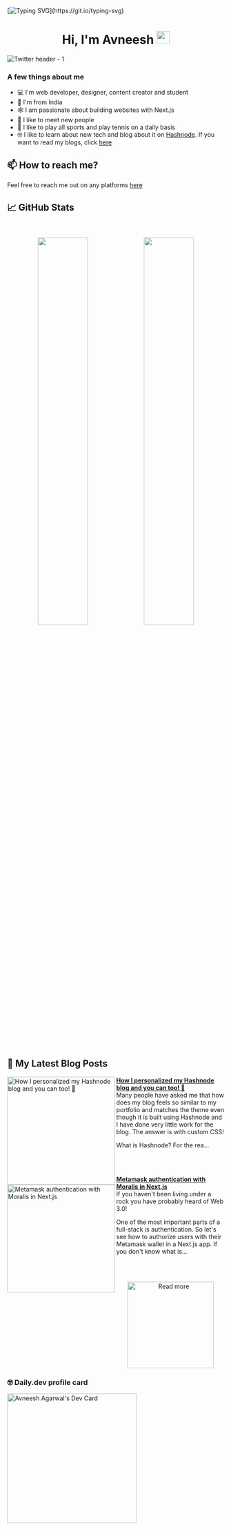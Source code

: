 [![Typing SVG](https://readme-typing-svg.herokuapp.com?size=24&width=600&lines=Welcome+To+Avneesh's+GitHub+Profile!)](https://git.io/typing-svg)

<h1 align="center">Hi, I'm Avneesh <img src="https://raw.githubusercontent.com/MartinHeinz/MartinHeinz/master/wave.gif" width="30px"></h1>

![Twitter header - 1](https://user-images.githubusercontent.com/76690419/143735787-4425d946-b829-46eb-bd97-c68b76ae2a9e.png)


### A few things about me

- 💻 I'm web developer, designer, content creator and student
- 📍 I'm from India
- 🕸️ I am passionate about building websites with Next.js
- 🤝 I like to meet new people
- 🎾 I like to play all sports and play tennis on a daily basis
- 🤓 I like to learn about new tech and blog about it on [Hashnode](https://hashnode.com/@avneesh0612). If you want to read my blogs, click [here](https://blog.avneesh.tech)

## 📫 How to reach me?

Feel free to reach me out on any platforms [here](links.avneesh.tech)

## 📈 GitHub Stats
<br>
<p align="center">
  <img width="48%" src="https://github-readme-stats.vercel.app/api?username=avneesh0612&show_icons=true&theme=radical" />
  <img width="48%" src="https://github-readme-streak-stats.herokuapp.com/?user=avneesh0612&theme=radical" />
</p>

## 📰 My Latest Blog Posts

<!-- HASHNODE_BLOG:START -->
<p align="left">
<a href="https://blog.avneesh.tech//hashnode-blog-customization" title="How I personalized my Hashnode blog and you can too! 🌟"><img src="https://cdn.hashnode.com/res/hashnode/image/upload/v1638777601872/G2W_l2aam.png" alt="How I personalized my Hashnode blog and you can too! 🌟" width="250px" align="left" /></a>
<a href="https://blog.avneesh.tech//hashnode-blog-customization" title="How I personalized my Hashnode blog and you can too! 🌟"><strong>How I personalized my Hashnode blog and you can too! 🌟</strong></a>
<br/> Many people have asked me that how does my blog feels so similar to my portfolio and matches the theme even though it is built using Hashnode and I have done very little work for the blog.
The answer is with custom CSS!

What is Hashnode?
For the rea... </p> <br/> <br/>
<p align="left">
<a href="https://blog.avneesh.tech//metamask-auth-with-moralis" title="Metamask authentication with Moralis in Next.js"><img src="https://cdn.hashnode.com/res/hashnode/image/upload/v1638540391087/z7hzH79i3.png" alt="Metamask authentication with Moralis in Next.js" width="250px" align="left" /></a>
<a href="https://blog.avneesh.tech//metamask-auth-with-moralis" title="Metamask authentication with Moralis in Next.js"><strong>Metamask authentication with Moralis in Next.js</strong></a>
<br/> If you haven't been living under a rock you have probably heard of Web 3.0!

One of the most important parts of a full-stack is authentication. So let's see how to authorize users with their Metamask wallet in a Next.js app.
If you don't know what is... </p> <br/> <br/>
<!-- HASHNODE_BLOG:END -->

<p align="center">  
<a href="https://blog.avneesh.tech/"><img src="https://user-images.githubusercontent.com/76690419/142756081-13352f92-8482-4a86-acbb-72dc164e8746.png" alt="Read more" width="200"/></a>
</p>

### 🤓 Daily.dev profile card

<a href="https://app.daily.dev/avneesh0612"><img src="https://api.daily.dev/devcards/ce4ce03d4f074a4d8143c215bf1e126d.png?r=4vo" width="300" alt="Avneesh Agarwal's Dev Card"/></a>
